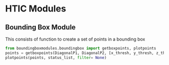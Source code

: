 # HTIC Modules

## Bounding Box Module
This consists of function to create a set of points in a bounding box

```python
from boundingboxmodules.boundingbox import getboxpoints, plotpoints
points = getboxpoints(DiagonalP1, DiagonalP2, [x_thresh, y_thresh, z_thresh])
plotpoints(points, status_list, filter= None)
```
